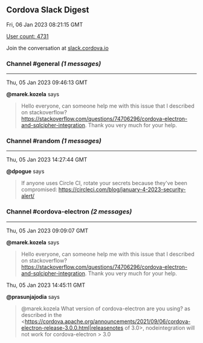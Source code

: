 ## Cordova Slack Digest
Fri, 06 Jan 2023 08:21:15 GMT

[User count: 4731](https://cordova.slack.com/)


Join the conversation at [slack.cordova.io](http://slack.cordova.io/)

### __Channel #general__ _(1 messages)_
---

Thu, 05 Jan 2023 09:46:13 GMT

__@marek.kozela__ says 
> Hello everyone,
> can someone help me with this issue that I described on stackoverflow? <https://stackoverflow.com/questions/74706296/cordova-electron-and-sqlcipher-integration>. Thank you very much for your help.
> 

### __Channel #random__ _(1 messages)_
---

Thu, 05 Jan 2023 14:27:44 GMT

__@dpogue__ says 
> If anyone uses Circle CI, rotate your secrets because they've been compromised: <https://circleci.com/blog/january-4-2023-security-alert/>
> 

### __Channel #cordova-electron__ _(2 messages)_
---

Thu, 05 Jan 2023 09:09:07 GMT

__@marek.kozela__ says 
> Hello everyone,
> can someone help me with this issue that I described on stackoverflow? <https://stackoverflow.com/questions/74706296/cordova-electron-and-sqlcipher-integration>. Thank you very much for your help.
> 

Thu, 05 Jan 2023 14:45:11 GMT

__@prasunjajodia__ says 
> @marek.kozela
> What version of cordova-electron are you using?
> as described in the <https://cordova.apache.org/announcements/2021/09/06/cordova-electron-release-3.0.0.html|releasenotes of 3.0>, nodeintegration will not work for cordova-electron &gt; 3.0
> 
